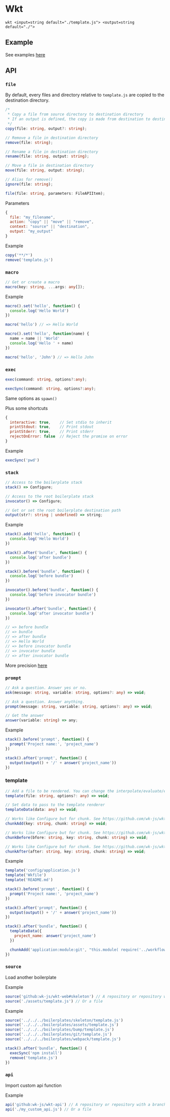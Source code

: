 # Wkt

```
wkt <input=string default="./template.js"> <output=string default="./">
```

## Example

See examples [here](https://github.com/wk-js/wkt-web)

## API

### `file`

By default, every files and directory relative to `template.js` are copied to the destination directory.

```ts
/*
 * Copy a file from source directory to destination directory
 * If an output is defined, the copy is made from destination to destination directory
 */
copy(file: string, output?: string);
```

```ts
// Remove a file in destination directory
remove(file: string);
```

```ts
// Rename a file in destination directory
rename(file: string, output: string);
```

```ts
// Move a file in destination directory
move(file: string, output: string);
```

```ts
// Alias for remove()
ignore(file: string);
```

```ts
file(file: string, parameters: FileAPIItem);
```

Parameters

```js
{
  file: "my_filename",
  action: "copy" || "move" || "remove",
  context: "source" || "destination",
  output: "my_output"
}
```

Example

```js
copy('**/*')
remove('template.js')
```

### `macro`

```ts
// Get or create a macro
macro(key: string, ...args: any[]);
```

Example
```js
macro().set('hello', function() {
  console.log('Hello World')
})

macro('hello') // => Hello World

macro().set('hello', function(name) {
  name = name || 'World'
  console.log('Hello ' + name)
})

macro('hello', 'John') // => Hello John
```

### `exec`

```ts
exec(command: string, options?:any);
```

```ts
execSync(command: string, options?:any);
```

Same options as `spawn()`

Plus some shortcuts

```js
{
  interactive: true,    // Set stdio to inherit
  printStdout: true,    // Print stdout
  printStderr: true,    // Print stderr
  rejectOnError: false  // Reject the promise on error
}
```

Example
```js
execSync('pwd')
```

### `stack`

```ts
// Access to the boilerplate stack
stack() => Configure;
```

```ts
// Access to the root boilerplate stack
invocator() => Configure;
```

```ts
// Get or set the root boilerplate destination path
output(str?: string | undefined) => string;
```

Example
```js
stack().add('hello', function() {
  console.log('Hello World')
})

stack().after('bundle', function() {
  console.log('after bundle')
})

stack().before('bundle', function() {
  console.log('before bundle')
})

invocator().before('bundle', function() {
  console.log('before invocator bundle')
})

invocator().after('bundle', function() {
  console.log('after invocator bundle')
})

// => before bundle
// => bundle
// => after bundle
// => Hello World
// => before invocator bundle
// => invocator bundle
// => after invocator bundle
```

More precision [here](https://github.com/wk-js/wkt/blob/master/lib/stack)

### `prompt`

```ts
// Ask a question. Answer yes or no.
ask(message: string, variable: string, options?: any) => void;
```

```ts
// Ask a question. Answer anything.
prompt(message: string, variable: string, options?: any) => void;
```

```ts
// Get the answer
answer(variable: string) => any;
```

Example

```js
stack().before('prompt', function() {
  prompt('Project name:', 'project_name')
})

stack().after('prompt', function() {
  output(output() + '/' + answer('project_name'))
})
```

### template

```ts
// Add a file to be rendered. You can change the interpolate/evaluate/escape regex in options
template(file: string, options?: any) => void;
```

```ts
// Set data to pass to the template renderer
templateData(data: any) => void;
```

```ts
// Works like Configure but for chunk. See https://github.com/wk-js/wkt/blob/master/lib/api/template/chunk_stack.ts
chunkAdd(key: string, chunk: string) => void;
```

```ts
// Works like Configure but for chunk. See https://github.com/wk-js/wkt/blob/master/lib/api/template/chunk_stack.ts
chunkBefore(bfore: string, key: string, chunk: string) => void;
```

```ts
// Works like Configure but for chunk. See https://github.com/wk-js/wkt/blob/master/lib/api/template/chunk_stack.ts
chunkAfter(after: string, key: string, chunk: string) => void;
```

Example

```js
template('config/application.js')
template('Wkfile')
template('README.md')

stack().before('prompt', function() {
  prompt('Project name:', 'project_name')
})

stack().after('prompt', function() {
  output(output() + '/' + answer('project_name'))
})

stack().after('bundle', function() {
  templateData({
    project_name: answer('project_name')
  })

  chunkAdd('application:module:git', "this.module( require('../workflow/modules/git.js') )")
})
```

### `source`

Load another boilerplate

Example

```js
source('github:wk-js/wkt-web#skeleton') // A repository or repository with a branch/tag
source('./assets/template.js') // Or a file
```

Example
```js
source('../../../boilerplates/skeleton/template.js')
source('../../../boilerplates/assets/template.js')
source('../../../boilerplates/bump/template.js')
source('../../../boilerplates/git/template.js')
source('../../../boilerplates/webpack/template.js')

stack().after('bundle', function() {
  execSync('npm install')
  remove('template.js')
})
```

### `api`

Import custom api function

Example

```js
api('github:wk-js/wkt-api') // A repository or repository with a branch/tag
api('./my_custom_api.js') // Or a file
```